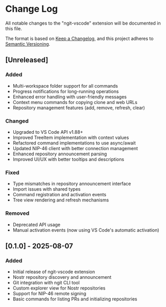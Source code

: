 # Change Log

All notable changes to the "ngit-vscode" extension will be documented in this file.

The format is based on [Keep a Changelog](https://keepachangelog.com/en/1.0.0/),
and this project adheres to [Semantic Versioning](https://semver.org/spec/v2.0.0.html).

## [Unreleased]

### Added
- Multi-workspace folder support for all commands
- Progress notifications for long-running operations
- Enhanced error handling with user-friendly messages
- Context menu commands for copying clone and web URLs
- Repository management features (add, remove, refresh, clear)

### Changed
- Upgraded to VS Code API v1.88+
- Improved TreeItem implementation with context values
- Refactored command implementations to use async/await
- Updated NIP-46 client with better connection management
- Enhanced repository announcement parsing
- Improved UI/UX with better tooltips and descriptions

### Fixed
- Type mismatches in repository announcement interface
- Import issues with shared types
- Command registration and activation events
- Tree view rendering and refresh mechanisms

### Removed
- Deprecated API usage
- Manual activation events (now using VS Code's automatic activation)

## [0.1.0] - 2025-08-07

### Added
- Initial release of ngit-vscode extension
- Nostr repository discovery and announcement
- Git integration with ngit CLI tool
- Custom explorer view for Nostr repositories
- Support for NIP-46 remote signing
- Basic commands for listing PRs and initializing repositories
